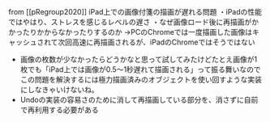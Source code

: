 
from [[pRegroup2020]]
iPad上での画像付箋の描画が遅れる問題
・iPadの性能ではやはり、ストレスを感じるレベルの遅さ
・なぜ画像ロード後に再描画がかかったりかからなかったりするのか
→PCのChromeでは一度描画した画像はキャッシュされて次回高速に再描画されるが、iPadのChromeではそうではない
- 画像の枚数が少なかったらどうかなと思って試してみたけどたとえ画像が1枚でも「iPad上では画像が0.5〜1秒遅れて描画される」って振る舞いなのでこの問題を解決するには極力描画済みのオブジェクトを使い回すような実装にしなきゃいけないね。
- Undoの実装の容易さのために消して再描画している部分を、消さずに自前で再利用する必要がある
